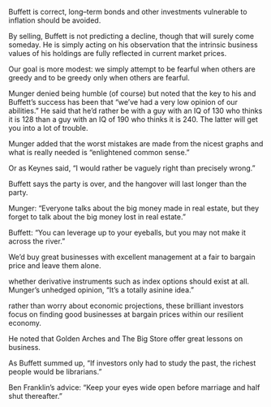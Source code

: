 Buffett is correct, long–term bonds and other investments vulnerable to inflation should be avoided.


By selling, Buffett is not predicting a decline, though that will surely come someday. He is simply acting on his observation that the intrinsic business values of his holdings are fully reflected in current market prices.


Our goal is more modest: we simply attempt to be fearful when others are greedy and to be greedy only when others are fearful.


Munger denied being humble (of course) but noted that the key to his and Buffett’s success has been that “we’ve had a very low opinion of our abilities.” He said that he’d rather be with a guy with an IQ of 130 who thinks it is 128 than a guy with an IQ of 190 who thinks it is 240. The latter will get you into a lot of trouble.


Munger added that the worst mistakes are made from the nicest graphs and what is really needed is “enlightened common sense.”


Or as Keynes said, “I would rather be vaguely right than precisely wrong.”


Buffett says the party is over, and the hangover will last longer than the party.


Munger: “Everyone talks about the big money made in real estate, but they forget to talk about the big money lost in real estate.”


Buffett: “You can leverage up to your eyeballs, but you may not make it across the river.”


We’d buy great businesses with excellent management at a fair to bargain price and leave them alone.


whether derivative instruments such as index options should exist at all. Munger’s unhedged opinion, “It’s a totally asinine idea.”


rather than worry about economic projections, these brilliant investors focus on finding good businesses at bargain prices within our resilient economy.


He noted that Golden Arches and The Big Store offer great lessons on business.


As Buffett summed up, “If investors only had to study the past, the richest people would be librarians.”


Ben Franklin’s advice: “Keep your eyes wide open before marriage and half shut thereafter.”


